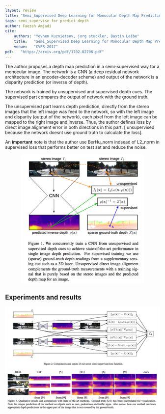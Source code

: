 ```yaml
---
layout: review
title: "Semi_Supervised Deep Learning for Monocular Depth Map Prediction"
tags: semi_supervise for predict depth
author: Faezeh Amjadi
cite:
    authors: "Yevhen Kuznietsov, jorg stuckler, Bastin Leibe"
    title:   "Semi_Supervised Deep Learning for Monocular Depth Map Prediction"
    venue:   "CVPR 2017"
pdf:   "https://arxiv.org/pdf/1702.02706.pdf"
---
```


The author proposes a depth map prediction in a
semi-supervised way for a monocular image. The network is a CNN (a deep residual network architecture in an encoder-decoder scheme) and output of the network is a disparity prediction (or inverse of depth).

The network is trained by unsupervised and supervised depth cues. The supervised part compares the output of network with the ground truth.

The unsupervised part learns depth prediction, directly from the stereo images that the left image was feed to the network, so with the left image and disparity (output of the network), each pixel from the left image can be mapped to the right image and inverse. Thus, the author defines loss by direct image alignment error in both directions in this part. [ unsupervised because the network doesnt use ground truth to calculate the loss].


An **important** note is that the author use BerHu_norm indsead of L2_norm in supervised loss that performs better on test set and reduce the noise. 

<div align="middle">
  <img src="/deep-learning/images/pred_depth/1.png" width="400">
</div>


## Experiments and results


<div align="middle">
  <img src="/deep-learning/images/pred_depth/2.png" width="600">
</div>


<div align="middle">
  <img src="/deep-learning/images/pred_depth/3.png" width="600">
</div>


